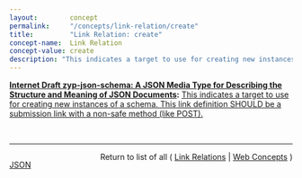 ```yaml
---
layout:        concept
permalink:     "/concepts/link-relation/create"
title:         "Link Relation: create"
concept-name:  Link Relation
concept-value: create
description: "This indicates a target to use for creating new instances of a schema. This link definition SHOULD be a submission link with a non-safe method (like POST)."
---
```


**[Internet Draft zyp-json-schema: A JSON Media Type for Describing the Structure and Meaning of JSON Documents](/specs/IETF/I-D/zyp-json-schema "JSON (JavaScript Object Notation) Schema defines the media type &#34;application/schema+json&#34;, a JSON based format for defining the structure of JSON data. JSON Schema provides a contract for what JSON data is required for a given application and how to interact with it. JSON Schema is intended to define validation, documentation, hyperlink navigation, and interaction control of JSON data."):** [This indicates a target to use for creating new instances of a schema. This link definition SHOULD be a submission link with a non-safe method (like POST).](http://tools.ietf.org/html/draft-zyp-json-schema#section-6.1.1.2 "Read documentation for Link Relation &#34;create&#34;")

<br/>
<hr/>

<p style="float : left"><a href="./create.json" title="JSON representing this particular Web Concept value">JSON</a></p>
<p style="text-align: right">Return to list of all ( <a href="../link-relation/">Link Relations</a> | <a href="../">Web Concepts</a> )</p>
